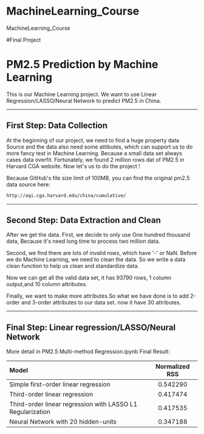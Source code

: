 # MachineLearning_Course
MachineLearning_Course 

#Final Project 
# PM2.5 Prediction by Machine Learning
This is our Machine Learning project. We want to use Linear Regression/LASSO/Neural Network to predict PM2.5 in China.

---------------------------
## First Step: Data Collection 

At the beginning of our project, we need to find a huge property data Source and the data also need some attibutes, which can support us to do more fancy test in Machine Learning. Because a small data set always cases data overfit. Fortunately, we found 2 million rows dat of PM2.5 in Harvard CGA website. Now let's us to do the project ! 

Because GitHub's file size limit of 100MB, you can find the original pm2.5 data source here:
```sh
http://aqi.cga.harvard.edu/china/cumulative/
```

---------------------------
## Second Step: Data Extraction and Clean
After we get the data. First, we decide to only use One hundred thousand data, Because it's need long time to process two million data.

Second, we find there are lots of invalid rows, which have '-' or NaN. Before we do Machine Learning, we need to clean the data. So we write a data clean function to help us clean and standardize data.

Now we can get all the valid data set, it has 93790 rows, 1 column output,and 10 column attributes.

Finally, we want to make more attributes.So what we have done is to add 2-order and 3-order attributes to our data set. now it have 30 attributes.

---------------------------
## Final Step: Linear regression/LASSO/Neural Network
More detail in PM2.5 Multi-method Regression.ipynb
Final Result:

| Model        | Normalized RSS | 
| :---         |     :---:      |
| Simple first-order linear regression   | 0.542290     |
| Third-order linear regression     | 0.417474       |
| Third-order linear regression with LASSO L1 Regularization     | 0.417535       |
| Neural Network with 20 hidden-units     | 0.347188       |
